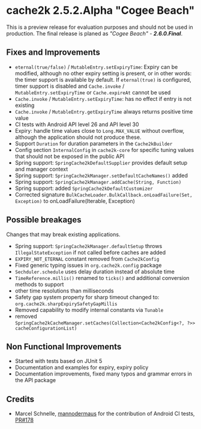 # cache2k 2.5.2.Alpha "Cogee Beach"

This is a preview release for evaluation purposes and should not be used in production.
The final release is planed as *"Cogee Beach" - **2.6.0.Final***.

## Fixes and Improvements

- `eternal(true/false)` / `MutableEntry.setExpiryTime`: Expiry can be modified, although 
  no other expiry setting is present, or in other words: the timer support is available by
  default. If `eternal(true)` is configured, timer support is disabled and
  `Cache.invoke` / `MutableEntry.setExpiryTime` or `Cache.expireAt` cannot be used 
- `Cache.invoke` / `MutableEntry.setExpiryTime`: has no effect if entry is not existing 
- `Cache.invoke` / `MutableEntry.getExpiryTime` always returns positive time value
- CI tests with Android API level 26 and API level 30
- Expiry: handle time values close to `Long.MAX_VALUE` without overflow, although the application
  should not produce these.
- Support `Duration` for duration parameters in the `Cache2kBuilder`
- Config section `InternalConfig` in `cache2k-core` for specific tuning values that
  should not be exposed in the public API
- Spring support: `SpringCache2kDefaultSupplier` provides default setup and manager context
- Spring support: `SpringCache2kManager.setDefaultCacheNames()` added
- Spring support: `SpringCache2kManager.addCache(String, Function)`
- Spring support: added `SpringCache2kDefaultCustomizer`
- Corrected signature `BulkCacheLoader.BulkCallback.onLoadFailure(Set, Exception)` to
  onLoadFailure(Iterable, Exception)

## Possible breakages

Changes that may break existing applications. 

- Spring support: `SpringCache2kManager.defaultSetup` throws `IllegalStateException`
  if not called before caches are added
- `EXPIRY_NOT_ETERNAL` constant removed from `Cache2kConfig`
- Fixed generic typing issues in `org.cache2k.config` package
- `Sechduler.schedule` uses delay duration instead of absolute time
- `TimeReference.millis()` renamed to `ticks()` and additional conversion methods to support 
- other time resolutions than milliseconds
- Safety gap system property for sharp timeout changed to: `org.cache2k.sharpExpirySafetyGapMillis`
- Removed capability to modify internal constants via `Tunable`
- removed `SpringCache2kCacheManager.setCaches(Collection<Cache2kConfig<?, ?>> cacheConfigurationList)`

## Non Functional Improvements

- Started with tests based on JUnit 5
- Documentation and examples for expiry, expiry policy
- Documentation improvements, fixed many typos and grammar errors in the API package

## Credits

- Marcel Schnelle, [mannodermaus](https://github.com/mannodermaus) for the contribution of 
  Android CI tests, [PR#178](https://github.com/cache2k/cache2k/pull/178) 